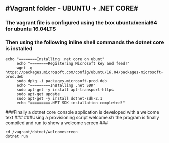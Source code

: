#Vagrant folder - UBUNTU + .NET CORE#
-------------------------------------
### The vagrant file is configured using the box ubuntu/xenial64 for ubuntu 16.04LTS ###
### Then using the following inline shell commands the dotnet core is installed ###
```
echo "========Installing .net core on ubunt"
	 echo "========Registering Microsoft key and feed!"
	 wget -q https://packages.microsoft.com/config/ubuntu/16.04/packages-microsoft-prod.deb
	 sudo dpkg -i packages-microsoft-prod.deb
	 echo "=========Installing .net SDK"	
	 sudo apt-get -y install apt-transport-https
	 sudo apt-get update
	 sudo apt-get -y install dotnet-sdk-2.1
	 echo "=========.NET SDK installation completed!"	   
```

###Finally a dotnet core console application is developed with a welcome text ###
###Using a provisioning script welcome.sh the program is finally compiled and run to show a welcome screen ###
```
cd /vagrant/dotnet/welcomescreen
dotnet run
```


